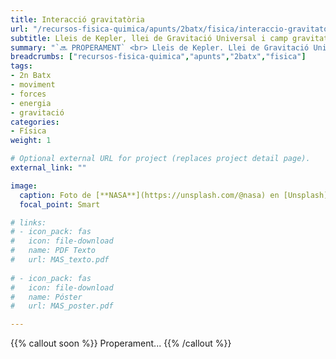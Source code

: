 ```yaml
---
title: Interacció gravitatòria
url: "/recursos-fisica-quimica/apunts/2batx/fisica/interaccio-gravitatoria"
subtitle: Lleis de Kepler, llei de Gravitació Universal i camp gravitatori
summary: "`🔜 PROPERAMENT` <br> Lleis de Kepler. Llei de Gravitació Universal. Camp gravitatori."
breadcrumbs: ["recursos-fisica-quimica","apunts","2batx","fisica"]
tags:
- 2n Batx
- moviment
- forces
- energia
- gravitació
categories:
- Física
weight: 1

# Optional external URL for project (replaces project detail page).
external_link: ""

image:
  caption: Foto de [**NASA**](https://unsplash.com/@nasa) en [Unsplash](https://unsplash.com)
  focal_point: Smart

# links:
# - icon_pack: fas
#   icon: file-download
#   name: PDF Texto
#   url: MAS_texto.pdf
  
# - icon_pack: fas
#   icon: file-download
#   name: Póster
#   url: MAS_poster.pdf

---
```


<!-- <iframe src="https://phet.colorado.edu/sims/html/gravity-force-lab/latest/gravity-force-lab_es.html" width="800" height="600" scrolling="no" allowfullscreen></iframe> -->

<!-- <iframe src="https://phet.colorado.edu/sims/html/gravity-and-orbits/latest/gravity-and-orbits_es.html" width="800" height="600" scrolling="no" allowfullscreen></iframe> -->

<!-- https://twitter.com/cursodefisicaa/status/1346038864171982850?s=12 -->

{{% callout soon %}}
Properament...
{{% /callout %}}